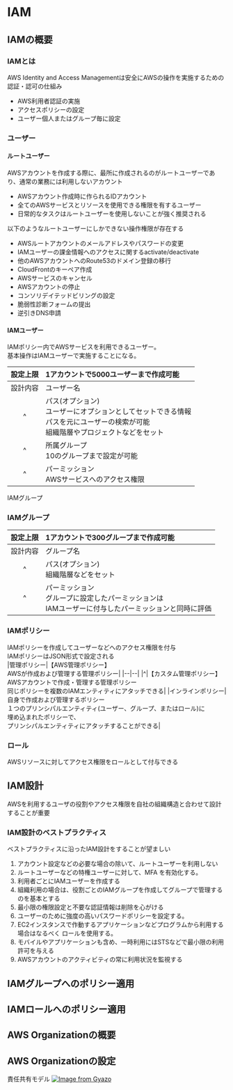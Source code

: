 # IAM
## IAMの概要
### IAMとは
AWS Identity and Access Managementは安全にAWSの操作を実施するための認証・認可の仕組み
- AWS利用者認証の実施
- アクセスポリシーの設定
- ユーザー個人またはグループ毎に設定

### ユーザー
#### ルートユーザー
AWSアカウントを作成する際に、最所に作成されるのがルートユーザーであり、通常の業務には利用しないアカウント
- AWSアカウント作成時に作られるIDアカウント
- 全てのAWSサービスとリソースを使用できる権限を有するユーザー
- 日常的なタスクはルートユーザーを使用しないことが強く推奨される

以下のようなルートユーザーにしかできない操作権限が存在する
- AWSルートアカウントのメールアドレスやパスワードの変更
- IAMユーザーの課金情報へのアクセスに関するactivate/deactivate
- 他のAWSアカウントへのRoute53のドメイン登録の移行
- CloudFrontのキーペア作成
- AWSサービスのキャンセル
- AWSアカウントの停止
- コンソリデイテッドビリングの設定
- 脆弱性診断フォームの提出
- 逆引きDNS申請

#### IAMユーザー
IAMポリシー内でAWSサービスを利用できるユーザー。  
基本操作はIAMユーザーで実施することになる。  

|設定上限|1アカウントで5000ユーザーまで作成可能|
|:--:|:--|
|設計内容|ユーザー名|
|^|パス(オプション)<br>ユーザーにオプションとしてセットできる情報<br>パスを元にユーザーの検索が可能<br>組織階層やプロジェクトなどをセット|
|^|所属グループ<br>10のグループまで設定が可能|
|^|パーミッション<br>AWSサービスへのアクセス権限|

IAMグループ


### IAMグループ
|設定上限|1アカウントで300グループまで作成可能|
|:--:|:--|
|設計内容|グループ名|
|^|パス(オプション)<br>組織階層などをセット|
|^|パーミッション<br>グループに設定したパーミッションは<br>IAMユーザーに付与したパーミッションと同時に評価|

### IAMポリシー
IAMポリシーを作成してユーザーなどへのアクセス権限を付与  
IAMポリシーはJSON形式で設定される  
|管理ポリシー|【AWS管理ポリシー】<br>AWSが作成および管理する管理ポリシー|
|--|--|
|^|【カスタム管理ポリシー】<br>AWSアカウントで作成・管理する管理ポリシー<br>同じポリシーを複数のIAMエンティティにアタッチできる|
|インラインポリシー|自身で作成および管理するポリシー<br>１つのプリンシパルエンティティ(ユーザー、グループ、またはロール)に<br>埋め込まれたポリシーで、<br>プリンシパルエンティティにアタッチすることができる|

### ロール
AWSリソースに対してアクセス権限をロールとして付与できる

## IAM設計
AWSを利用するユーザの役割やアクセス権限を自社の組織構造と合わせて設計することが重要

### IAM設計のベストプラクティス
ベストプラクティスに沿ったIAM設計をすることが望ましい
1. アカウント設定などの必要な場合の除いて、ルートユーザーを利用しない
2. ルートユーザーなどの特権ユーザーに対して、MFA を有効化する。
3. 利用者ごとにIAMユーザーを作成する
4. 組織利用の場合は、役割ごとのIAMグループを作成してグループで管理するのを基本とする
5. 最小限の権限設定と不要な認証情報は削除を心がける
6. ユーザーのために強度の高いパスワードポリシーを設定する。
7. EC2インスタンスで作動するアプリケーションなどプログラムから利用する場合はなるべく ロールを使用する。
8. モバイルやアプリケーションも含め、一時利用にはSTSなどで最小限の利用許可を与える
9. AWSアカウントのアクティビティの常に利用状況を監視する

## IAMグループへのポリシー適用

## IAMロールへのポリシー適用

## AWS Organizationの概要

## AWS Organizationの設定

責任共有モデル
[![Image from Gyazo](https://i.gyazo.com/6910a220f420abbc452d1c41e60c2118.jpg)](https://gyazo.com/6910a220f420abbc452d1c41e60c2118)
